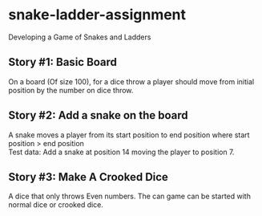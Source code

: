 # snake-ladder-assignment
Developing a Game of Snakes and Ladders  


## Story #1: Basic Board
  
  On a board (Of size 100), for a dice throw a player should
  move from initial position by the number on dice throw.
  
## Story #2: Add a snake on the board
   
   A snake moves a player from its start position to end position
   where start position > end position  
   Test data: Add a snake at position 14 moving the player
   to position 7.
   
## Story #3: Make A Crooked Dice
   
   A dice that only throws Even numbers.
   The can game can be started with normal dice or crooked
   dice.  
